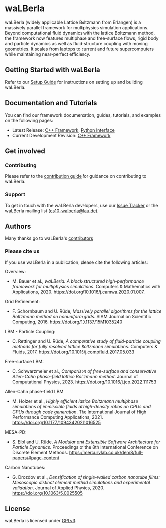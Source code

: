 # waLBerla

waLBerla (widely applicable Lattice Boltzmann from Erlangen) is a massively parallel framework for multiphysics simulation applications.
Beyond computational fluid dynamics with the lattice Boltzmann method, the framework now features multiphase and free-surface flows,
rigid body and particle dynamics as well as fluid-structure coupling with moving geometries.
It scales from laptops to current and future supercomputers while maintaining
near-perfect efficiency.

## Getting Started with waLBerla

Refer to our [Setup Guide](https://walberla.pages.i10git.cs.fau.de/walberla/setup-instructions.html) for instructions
on setting up and building waLBerla.

## Documentation and Tutorials

You can find our framework documentation, guides, tutorials, and examples on the following pages:

 - Latest Release: [C++ Framework](http://walberla.net/doxygen/index.html), [Python Interface](http://walberla.net/sphinx/index.html)
 - Current Development Revision: [C++ Framework](walberla.pages.i10git.cs.fau.de/walberla/)

## Get involved

### Contributing

Please refer to the [contribution guide](CONTRIBUTING.md) for guidance on contributing to waLBerla.

### Support

To get in touch with the waLBerla developers, use our [Issue Tracker](https://i10git.cs.fau.de/walberla/walberla/issues)
or the waLBerla mailing list ([cs10-walberla@fau.de](mailto:cs10-walberla@fau.de)).

## Authors

Many thanks go to waLBerla's [contributors](AUTHORS.txt)

### Please cite us

If you use waLBerla in a publication, please cite the following articles:

Overview:
- M. Bauer et al., *waLBerla: A block-structured high-performance framework for
  multiphysics simulations*. Computers & Mathematics with Applications, 2020.
  https://doi.org/10.1016/j.camwa.2020.01.007.

Grid Refinement:
- F. Schornbaum and U. Rüde, *Massively parallel algorithms for the lattice Boltzmann
  method on nonuniform grids*. SIAM Journal on Scientific Computing, 2016.
  https://doi.org/10.1137/15M1035240

LBM - Particle Coupling:
- C. Rettinger and U. Rüde, *A comparative study of fluid-particle coupling methods for
  fully resolved lattice Boltzmann simulations*. Computers & Fluids, 2017.
  https://doi.org/10.1016/j.compfluid.2017.05.033

Free-surface LBM:
- C. Schwarzmeier et al., *Comparison of free-surface and conservative Allen-Cahn phase-field
  lattice Boltzmann method*. Journal of Computational Physics, 2023.
  https://doi.org/10.1016/j.jcp.2022.111753

Allen-Cahn phase-field LBM
- M. Holzer et al., *Highly efficient lattice Boltzmann multiphase simulations of immiscible
  fluids at high-density ratios on CPUs and GPUs through code generation*. The International Journal of High Performance Computing Applications, 2021.
  https://doi.org/10.1177/10943420211016525

MESA-PD:
- S. Eibl and U. Rüde, *A Modular and Extensible Software Architecture for Particle Dynamics*.
  Proceedings of the 8th International Conference on Discrete Element Methods.
  https://mercurylab.co.uk/dem8/full-papers/#page-content

Carbon Nanotubes:
- G. Drozdov et al., *Densification of single-walled carbon nanotube films:
  Mesoscopic distinct element method simulations and experimental validation*.
  Journal of Applied Physics, 2020. https://doi.org/10.1063/5.0025505

## License

waLBerla is licensed under [GPLv3](COPYING.txt).
